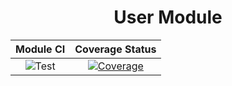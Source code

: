 <div align="center">

<h1>User Module</h1>

|                                              Module CI                                              |                                                                                  Coverage Status                                                                                   |
| :-------------------------------------------------------------------------------------------------: | :--------------------------------------------------------------------------------------------------------------------------------------------------------------------------------: |
| ![Test](https://github.com/EdgeRunner2233/AcademiaHub-backend/actions/workflows/user.yml/badge.svg) | [![Coverage](https://coveralls.io/repos/github/EdgeRunner2233/AcademiaHub-backend/badge.svg?branch=dev-user)](https://github.com/EdgeRunner2233/AcademiaHub-backend/tree/dev-user) |

</div>
